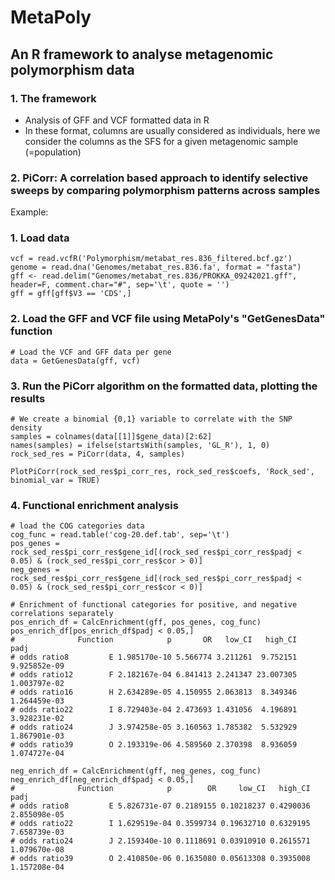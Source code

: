 # MetaPoly
## An R framework to analyse metagenomic polymorphism data
### 1. The framework
- Analysis of GFF and VCF formatted data in R
- In these format, columns are usually considered as individuals, here we consider the columns as the SFS for a given metagenomic sample (=population)

### 2. PiCorr: A correlation based approach to identify selective sweeps by comparing polymorphism patterns across samples

Example:

### 1. Load data
```
vcf = read.vcfR('Polymorphism/metabat_res.836_filtered.bcf.gz')
genome = read.dna('Genomes/metabat_res.836.fa', format = "fasta")
gff <- read.delim("Genomes/metabat_res.836/PROKKA_09242021.gff", header=F, comment.char="#", sep='\t', quote = '')
gff = gff[gff$V3 == 'CDS',]
```

### 2. Load the GFF and VCF file using MetaPoly's "GetGenesData" function
```
# Load the VCF and GFF data per gene
data = GetGenesData(gff, vcf)
```

### 3. Run the PiCorr algorithm on the formatted data, plotting the results
```
# We create a binomial {0,1} variable to correlate with the SNP density
samples = colnames(data[[1]]$gene_data)[2:62]
names(samples) = ifelse(startsWith(samples, 'GL_R'), 1, 0)
rock_sed_res = PiCorr(data, 4, samples)

PlotPiCorr(rock_sed_res$pi_corr_res, rock_sed_res$coefs, 'Rock_sed', binomial_var = TRUE)
```

### 4. Functional enrichment analysis
```
# load the COG categories data
cog_func = read.table('cog-20.def.tab', sep='\t')
pos_genes = rock_sed_res$pi_corr_res$gene_id[(rock_sed_res$pi_corr_res$padj < 0.05) & (rock_sed_res$pi_corr_res$cor > 0)]
neg_genes = rock_sed_res$pi_corr_res$gene_id[(rock_sed_res$pi_corr_res$padj < 0.05) & (rock_sed_res$pi_corr_res$cor < 0)]

# Enrichment of functional categories for positive, and negative correlations separately
pos_enrich_df = CalcEnrichment(gff, pos_genes, cog_func)
pos_enrich_df[pos_enrich_df$padj < 0.05,]
#              Function            p       OR   low_CI   high_CI         padj
# odds ratio8         E 1.985170e-10 5.566774 3.211261  9.752151 9.925852e-09
# odds ratio12        F 2.182167e-04 6.841413 2.241347 23.007305 1.003797e-02
# odds ratio16        H 2.634289e-05 4.150955 2.063813  8.349346 1.264459e-03
# odds ratio22        I 8.729403e-04 2.473693 1.431056  4.196891 3.928231e-02
# odds ratio24        J 3.974258e-05 3.160563 1.785382  5.532929 1.867901e-03
# odds ratio39        O 2.193319e-06 4.589560 2.370398  8.936059 1.074727e-04

neg_enrich_df = CalcEnrichment(gff, neg_genes, cog_func)
neg_enrich_df[neg_enrich_df$padj < 0.05,]
#              Function            p        OR     low_CI   high_CI         padj
# odds ratio8         E 5.826731e-07 0.2189155 0.10218237 0.4290036 2.855098e-05
# odds ratio22        I 1.629519e-04 0.3599734 0.19632710 0.6329195 7.658739e-03
# odds ratio24        J 2.159340e-10 0.1118691 0.03910910 0.2615571 1.079670e-08
# odds ratio39        O 2.410850e-06 0.1635080 0.05613308 0.3935008 1.157208e-04
```
